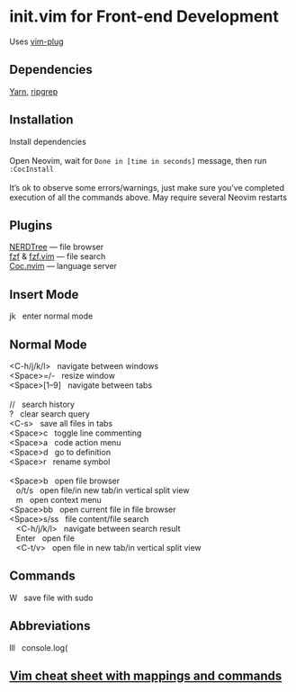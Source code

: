 # init.vim for Front-end Development
Uses [vim-plug](https://github.com/junegunn/vim-plug)

## Dependencies
[Yarn](https://yarnpkg.com/), [ripgrep](https://github.com/BurntSushi/ripgrep)

## Installation
Install dependencies \
\
Open Neovim, wait for `Done in [time in seconds]` message, then run `:CocInstall` \
\
It’s ok to observe some errors/warnings, just make sure you’ve completed execution of all the commands above. May
require several Neovim restarts

## Plugins
[NERDTree](https://github.com/preservim/nerdtree) — file browser \
[fzf](https://github.com/junegunn/fzf) & [fzf.vim](https://github.com/junegunn/fzf.vim) — file search \
[Coc.nvim](https://github.com/neoclide/coc.nvim) — language server

## Insert Mode
jk &nbsp; enter normal mode

## Normal Mode
\<C-h/j/k/l\> &nbsp; navigate between windows \
\<Space\>=/- &nbsp; resize window \
\<Space\>\[1–9] &nbsp; navigate between tabs \
\
\// &nbsp; search history \
\? &nbsp; clear search query \
\<C-s\> &nbsp; save all files in tabs \
\<Space\>c &nbsp; toggle line commenting \
\<Space\>a &nbsp; code action menu \
\<Space\>d &nbsp; go to definition \
\<Space\>r &nbsp; rename symbol \
\
\<Space\>b &nbsp; open file browser \
&nbsp;&nbsp; o/t/s &nbsp; open file/in new tab/in vertical split view \
&nbsp;&nbsp; m &nbsp; open context menu \
\<Space\>bb &nbsp; open current file in file browser \
\<Space\>s/ss &nbsp; file content/file search \
&nbsp;&nbsp; \<C-h/j/k/l\> &nbsp; navigate between search result \
&nbsp;&nbsp; Enter &nbsp; open file \
&nbsp;&nbsp; \<C-t/v\> &nbsp; open file in new tab/in vertical split view

## Commands
W &nbsp; save file with sudo

## Abbreviations
lll &nbsp; console.log(

## [Vim cheat sheet with mappings and commands](https://docs.google.com/document/d/1TGOyrd-HYSskhuVrBA0N2WEI8PYHQuL1U73yelePwmE/edit?usp=sharing)
